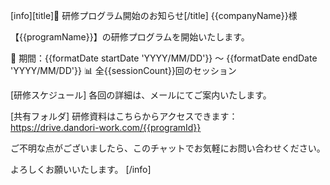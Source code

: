 [info][title]🎊 研修プログラム開始のお知らせ[/title]
{{companyName}}様

【{{programName}}】の研修プログラムを開始いたします。

📅 期間：{{formatDate startDate 'YYYY/MM/DD'}} 〜 {{formatDate endDate 'YYYY/MM/DD'}}
📊 全{{sessionCount}}回のセッション

[研修スケジュール]
各回の詳細は、メールにてご案内いたします。

[共有フォルダ]
研修資料はこちらからアクセスできます：
https://drive.dandori-work.com/{{programId}}

ご不明な点がございましたら、このチャットでお気軽にお問い合わせください。

よろしくお願いいたします。
[/info]